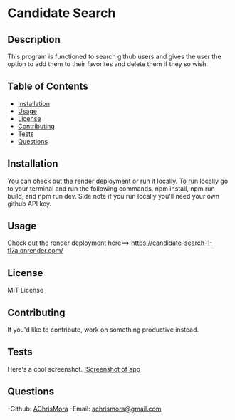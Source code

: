 # Candidate Search

## Description

This program is functioned to search github users and gives the user the option to add them to their favorites and delete them if they so wish.

## Table of Contents

- [Installation](#installation)
- [Usage](#usage)
- [License](#license)
- [Contributing](#contributing)
- [Tests](#tests)
- [Questions](#questions)

## Installation

You can check out the render deployment or run it locally. To run locally go to your terminal and run the following commands, npm install, npm run build, and npm run dev. Side note if you run locally you'll need your own github API key.

## Usage
    
Check out the render deployment here==> https://candidate-search-1-fl7a.onrender.com/

## License

MIT License
    
## Contributing
    
If you'd like to contribute, work on something productive instead.
    
## Tests
    
Here's a cool screenshot.
[!Screenshot of app](/Assets/Screenshot.png)

## Questions
    
-Github: [AChrisMora](https://github.com/AChrisMora)
-Email: achrismora@gmail.com
